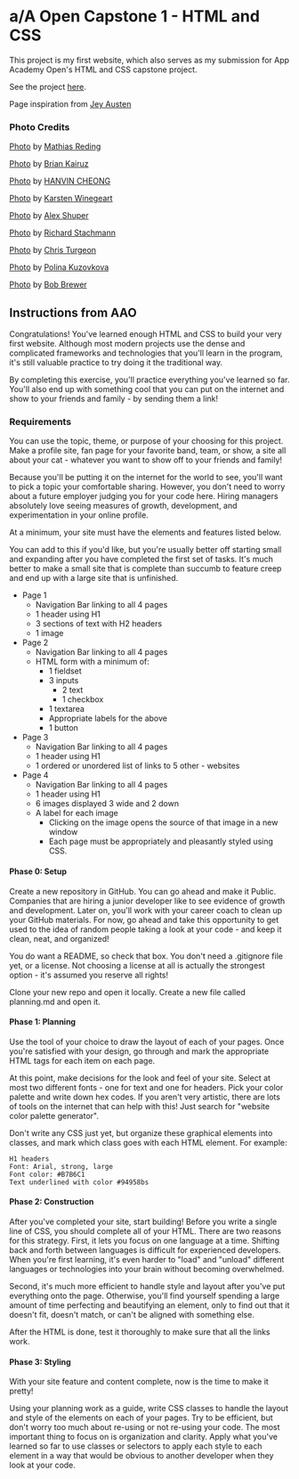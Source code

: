 # a/A Open Capstone 1 - HTML and CSS

This project is my first website, which also serves as my submission for App Academy Open's HTML and CSS capstone project.

See the project [here](https://toeireishuman.github.io/aA-capstone_1-html_and_css/).

Page inspiration from [Jey Austen](https://www.jeyausten.com/)

### Photo Credits

[Photo](https://unsplash.com/photos/a-close-up-of-a-piece-of-art-with-paint-on-it-hC09pgro2yY) by [Mathias Reding](https://unsplash.com/@matreding)

[Photo](https://unsplash.com/photos/low-angle-photography-of-brown-concrete-2-storey-building-between-trees-QsRG5VAPNQo) by [Brian Kairuz](https://unsplash.com/@briankairuz)

[Photo](https://unsplash.com/photos/a-man-standing-in-front-of-a-building-at-night-EfLy5-QAb9s) by [HANVIN CHEONG](https://unsplash.com/@hktram0311)

[Photo](https://unsplash.com/photos/an-aerial-view-of-a-mountain-with-a-river-running-through-it-4pxg2LjC2Lg) by [
Karsten Winegeart](https://unsplash.com/@karsten116)

[Photo](https://unsplash.com/photos/an-aerial-view-of-a-snow-covered-mountain-31X_oP0EscA) by [Alex Shuper](https://unsplash.com/@alexshuperart)

[Photo](https://unsplash.com/photos/a-subway-train-pulling-into-a-subway-station-uxAkoaGz6bw) by [Richard Stachmann](https://unsplash.com/@stachmann)

[Photo](https://unsplash.com/photos/a-view-of-a-city-under-a-cloudy-sky-leFTO_0yAfI) by [Chris Turgeon](https://unsplash.com/@cturgeon)

[Photo](https://unsplash.com/photos/a-close-up-of-a-green-door-with-peeling-paint-FHNcFgjCa7E) by [Polina Kuzovkova](https://unsplash.com/@p_kuzovkova)

[Photo](https://unsplash.com/photos/a-grey-seal-laying-on-top-of-snow-covered-ground-shA4oFODrr4) by [
Bob Brewer](https://unsplash.com/@brewbottle)

## Instructions from AAO

Congratulations! You've learned enough HTML and CSS to build your very first website. Although most modern projects use the dense and complicated frameworks and technologies that you'll learn in the program, it's still valuable practice to try doing it the traditional way.

By completing this exercise, you'll practice everything you've learned so far. You'll also end up with something cool that you can put on the internet and show to your friends and family - by sending them a link!

### Requirements

You can use the topic, theme, or purpose of your choosing for this project. Make a profile site, fan page for your favorite band, team, or show, a site all about your cat - whatever you want to show off to your friends and family!

Because you'll be putting it on the internet for the world to see, you'll want to pick a topic your comfortable sharing. However, you don't need to worry about a future employer judging you for your code here. Hiring managers absolutely love seeing measures of growth, development, and experimentation in your online profile.

At a minimum, your site must have the elements and features listed below.

You can add to this if you'd like, but you're usually better off starting small and expanding after you have completed the first set of tasks. It's much better to make a small site that is complete than succumb to feature creep and end up with a large site that is unfinished.

-   Page 1
    -   Navigation Bar linking to all 4 pages
    -   1 header using H1
    -   3 sections of text with H2 headers
    -   1 image
-   Page 2
    -   Navigation Bar linking to all 4 pages
    -   HTML form with a minimum of:
        -   1 fieldset
        -   3 inputs
            -   2 text
            -   1 checkbox
        -   1 textarea
        -   Appropriate labels for the above
        -   1 button
-   Page 3
    -   Navigation Bar linking to all 4 pages
    -   1 header using H1
    -   1 ordered or unordered list of links to 5 other - websites
-   Page 4
    -   Navigation Bar linking to all 4 pages
    -   1 header using H1
    -   6 images displayed 3 wide and 2 down
    -   A label for each image
        -   Clicking on the image opens the source of that image in a new window
        -   Each page must be appropriately and pleasantly styled using CSS.

#### Phase 0: Setup

Create a new repository in GitHub. You can go ahead and make it Public. Companies that are hiring a junior developer like to see evidence of growth and development. Later on, you'll work with your career coach to clean up your GitHub materials. For now, go ahead and take this opportunity to get used to the idea of random people taking a look at your code - and keep it clean, neat, and organized!

You do want a README, so check that box. You don't need a .gitignore file yet, or a license. Not choosing a license at all is actually the strongest option - it's assumed you reserve all rights!

Clone your new repo and open it locally. Create a new file called planning.md and open it.

#### Phase 1: Planning

Use the tool of your choice to draw the layout of each of your pages. Once you're satisfied with your design, go through and mark the appropriate HTML tags for each item on each page.

At this point, make decisions for the look and feel of your site. Select at most two different fonts - one for text and one for headers. Pick your color palette and write down hex codes. If you aren't very artistic, there are lots of tools on the internet that can help with this! Just search for "website color palette generator".

Don't write any CSS just yet, but organize these graphical elements into classes, and mark which class goes with each HTML element. For example:

```
H1 headers
Font: Arial, strong, large
Font color: #B7B6C1
Text underlined with color #94958bs
```

#### Phase 2: Construction

After you've completed your site, start building! Before you write a single line of CSS, you should complete all of your HTML. There are two reasons for this strategy. First, it lets you focus on one language at a time. Shifting back and forth between languages is difficult for experienced developers. When you're first learning, it's even harder to "load" and "unload" different languages or technologies into your brain without becoming overwhelmed.

Second, it's much more efficient to handle style and layout after you've put everything onto the page. Otherwise, you'll find yourself spending a large amount of time perfecting and beautifying an element, only to find out that it doesn't fit, doesn't match, or can't be aligned with something else.

After the HTML is done, test it thoroughly to make sure that all the links work.

#### Phase 3: Styling

With your site feature and content complete, now is the time to make it pretty!

Using your planning work as a guide, write CSS classes to handle the layout and style of the elements on each of your pages. Try to be efficient, but don't worry too much about re-using or not re-using your code. The most important thing to focus on is organization and clarity. Apply what you've learned so far to use classes or selectors to apply each style to each element in a way that would be obvious to another developer when they look at your code.
